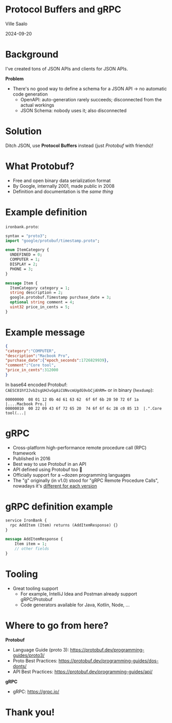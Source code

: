 # Protocol Buffers and gRPC

Ville Saalo

2024-09-20


# Background

I've created tons of JSON APIs and clients for JSON APIs.

**Problem**

- There's no good way to define a schema for a JSON API -> no automatic code generation
  - OpenAPI: auto-generation rarely succeeds; disconnected from the actual workings
  - JSON Schema: nobody uses it; also disconnected


# Solution

Ditch JSON, use **Protocol Buffers** instead (just _Protobuf_ with friends)!


# What Protobuf?

- Free and open binary data serialization format
- By Google, internally 2001, made public in 2008
- Definition and documentation is the *same thing*


# Example definition

`ironbank.proto`:

```protobuf
syntax = "proto3";
import "google/protobuf/timestamp.proto";

enum ItemCategory {
  UNDEFINED = 0;
  COMPUTER = 1;
  DISPLAY = 2;
  PHONE = 3;
}

message Item {
  ItemCategory category = 1;
  string description = 2;
  google.protobuf.Timestamp purchase_date = 3;
  optional string comment = 4;
  uint32 price_in_cents = 5;
}
```


# Example message

```json
{
"category":"COMPUTER",
"description":"Macbook Pro",
"purchase_date":{"epoch_seconds":1726829939},
"comment":"Core tool",
"price_in_cents":312000
}
```
In base64 encoded Protobuf: `CAESC01hY2Jvb2sgUHJvGgAiCUNvcmUgdG9vbCjAhRM=` or in binary (`hexdump`):

```
00000000  08 01 12 0b 4d 61 63 62  6f 6f 6b 20 50 72 6f 1a  |....Macbook Pro.|
00000010  00 22 09 43 6f 72 65 20  74 6f 6f 6c 28 c0 85 13  |.".Core tool(...|
```


# gRPC

- Cross-platform high-performance remote procedure call (RPC) framework
- Published in 2016
- Best way to use Protobuf in an API
- API defined using Protobuf too 🤯
- Officially support for a ~dozen programming languages
- The "g" originally (in v1.0) stood for "gRPC Remote Procedure Calls", nowadays it's [different for each version](https://github.com/grpc/grpc/blob/master/doc/g_stands_for.md)


# gRPC definition example

```protobuf
service IronBank {
  rpc AddItem (Item) returns (AddItemResponse) {}
}

message AddItemResponse {
    Item item = 1;
    // other fields
}
```


# Tooling

- Great tooling support
  - For example, IntelliJ Idea and Postman already support gRPC/Protobuf
  - Code generators available for Java, Kotlin, Node, ...


# Where to go from here?

**Protobuf**
- Language Guide (proto 3): https://protobuf.dev/programming-guides/proto3/
- Proto Best Practices: https://protobuf.dev/programming-guides/dos-donts/
- API Best Practices: https://protobuf.dev/programming-guides/api/

**gRPC**
- gRPC: https://grpc.io/


# Thank you!